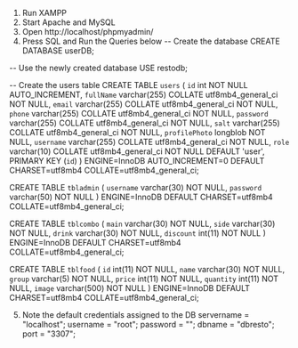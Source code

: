 1. Run XAMPP 
2. Start Apache and MySQL
3. Open http://localhost/phpmyadmin/
4. Press SQL and Run the Queries below
-- Create the database
CREATE DATABASE userDB;

-- Use the newly created database
USE restodb;

-- Create the users table
CREATE TABLE `users` (
  `id` int NOT NULL AUTO_INCREMENT,
  `fullName` varchar(255) COLLATE utf8mb4_general_ci NOT NULL,
  `email` varchar(255) COLLATE utf8mb4_general_ci NOT NULL,
  `phone` varchar(255) COLLATE utf8mb4_general_ci NOT NULL,
  `password` varchar(255) COLLATE utf8mb4_general_ci NOT NULL,
  `salt` varchar(255) COLLATE utf8mb4_general_ci NOT NULL,
  `profilePhoto` longblob NOT NULL,
  `username` varchar(255) COLLATE utf8mb4_general_ci NOT NULL,
  `role` varchar(10) COLLATE utf8mb4_general_ci NOT NULL DEFAULT 'user',
  PRIMARY KEY (`id`)
) ENGINE=InnoDB AUTO_INCREMENT=0 DEFAULT CHARSET=utf8mb4 COLLATE=utf8mb4_general_ci;

CREATE TABLE `tbladmin` (
  `username` varchar(30) NOT NULL,
  `password` varchar(50) NOT NULL
) ENGINE=InnoDB DEFAULT CHARSET=utf8mb4 COLLATE=utf8mb4_general_ci;

CREATE TABLE `tblcombo` (
  `main` varchar(30) NOT NULL,
  `side` varchar(30) NOT NULL,
  `drink` varchar(30) NOT NULL,
  `discount` int(11) NOT NULL
) ENGINE=InnoDB DEFAULT CHARSET=utf8mb4 COLLATE=utf8mb4_general_ci;

CREATE TABLE `tblfood` (
  `id` int(11) NOT NULL,
  `name` varchar(30) NOT NULL,
  `group` varchar(5) NOT NULL,
  `price` int(11) NOT NULL,
  `quantity` int(11) NOT NULL,
  `image` varchar(500) NOT NULL
) ENGINE=InnoDB DEFAULT CHARSET=utf8mb4 COLLATE=utf8mb4_general_ci;


5. Note the default credentials assigned to the DB
servername = "localhost";
username = "root";
password = "";
dbname = "dbresto";
port = "3307";

